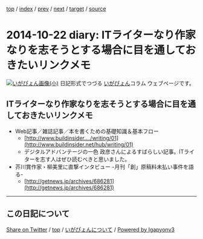 [top](../index.html) 
 / [index](index.html) 
 / [prev](ig141017.html) 
 / [next](ig141024.html) 
 / [target](https://igapyon.github.io/diary/2014/ig141022.html) 
 / [source](https://github.com/igapyon/diary/blob/gh-pages/2014/ig141022.src.md) 

2014-10-22 diary: ITライターなり作家なりを志そうとする場合に目を通しておきたいリンクメモ
=====================================================================================================
[![いがぴょん画像(小)](https://igapyon.github.io/diary/images/iga200306s.jpg "いがぴょん")](https://igapyon.github.io/diary/memo/memoigapyon.html) 日記形式でつづる [いがぴょん](https://igapyon.github.io/diary/memo/memoigapyon.html)コラム ウェブページです。

## ITライターなり作家なりを志そうとする場合に目を通しておきたいリンクメモ


* Web記事／雑誌記事／本を書くための基礎知識＆基本フロー
  * [http://www.buildinsider..../writing/01](http://www.buildinsider.net/hub/writing/01)
  * デジタルアドバンテージの一色 政彦さんによるすばらしい記事。ITライターを志す人はぜひ読むべきと思いました。
* 芥川賞作家・柳美里に直撃インタビュー -月刊「創」原稿料未払い事件を語る-
  * [http://getnews.jp/archives/686281](http://getnews.jp/archives/686281)


----------------------------------------------------------------------------------------------------

## この日記について

[Share on Twitter](https://twitter.com/intent/tweet?hashtags=igapyon%2Cdiary%2C%E3%81%84%E3%81%8C%E3%81%B4%E3%82%87%E3%82%93&text=IT%E3%83%A9%E3%82%A4%E3%82%BF%E3%83%BC%E3%81%AA%E3%82%8A%E4%BD%9C%E5%AE%B6%E3%81%AA%E3%82%8A%E3%82%92%E5%BF%97%E3%81%9D%E3%81%86%E3%81%A8%E3%81%99%E3%82%8B%E5%A0%B4%E5%90%88%E3%81%AB%E7%9B%AE%E3%82%92%E9%80%9A%E3%81%97%E3%81%A6%E3%81%8A%E3%81%8D%E3%81%9F%E3%81%84%E3%83%AA%E3%83%B3%E3%82%AF%E3%83%A1%E3%83%A2&url=https%3A%2F%2Figapyon.github.io%2Fdiary%2F2014%2Fig141022.html) / [top](../index.html) / [いがぴょんについて](https://igapyon.github.io/diary/memo/memoigapyon.html) / [Powered by Igapyonv3](https://github.com/igapyon/igapyonv3)
